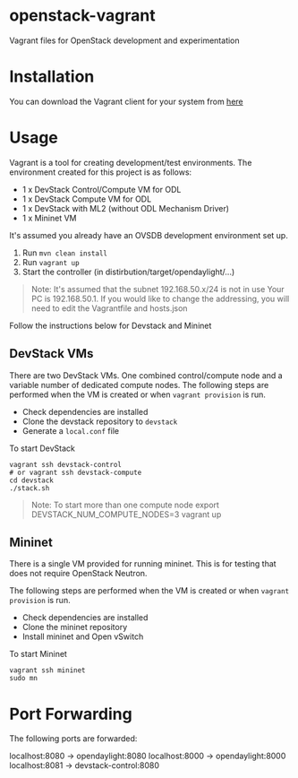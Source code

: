 openstack-vagrant
=================

Vagrant files for OpenStack development and experimentation

# Installation

You can download the Vagrant client for your system from [here](http://www.vagrantup.com/downloads.html)

# Usage

Vagrant is a tool for creating development/test environments.
The environment created for this project is as follows:

+ 1 x DevStack Control/Compute VM for ODL
+ 1 x DevStack Compute VM for ODL
+ 1 x DevStack with ML2 (without ODL Mechanism Driver)
+ 1 x Mininet VM

It's assumed you already have an OVSDB development environment set up.

1. Run `mvn clean install`
2. Run `vagrant up`
3. Start the controller (in distirbution/target/opendaylight/...)

> Note: It's assumed that the subnet 192.168.50.x/24 is not in use
> Your PC is 192.168.50.1. If you would like to change the addressing,
> you will need to edit the Vagrantfile and hosts.json

Follow the instructions below for Devstack and Mininet

## DevStack VMs

There are two DevStack VMs. One combined control/compute node and a variable number of dedicated compute nodes.
The following steps are performed when the VM is created or when `vagrant provision` is run.

- Check dependencies are installed
- Clone the devstack repository to `devstack`
- Generate a `local.conf` file

To start DevStack

    vagrant ssh devstack-control
    # or vagrant ssh devstack-compute
    cd devstack
    ./stack.sh

> Note: To start more than one compute node
>       export DEVSTACK_NUM_COMPUTE_NODES=3
>       vagrant up

## Mininet

There is a single VM provided for running mininet.
This is for testing that does not require OpenStack Neutron.

The following steps are performed when the VM is created or when `vagrant provision` is run.
- Check dependencies are installed
- Clone the mininet repository
- Install mininet and Open vSwitch

To start Mininet

    vagrant ssh mininet
    sudo mn

# Port Forwarding

The following ports are forwarded:

localhost:8080 -> opendaylight:8080
localhost:8000 -> opendaylight:8000
localhost:8081 -> devstack-control:8080
